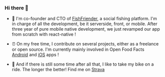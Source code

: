 ### Hi there 👋
- 🎣 I'm co-founder and CTO of [FishFriender](https://www.fishfriender.com/users/V19R97C1-), a social fishing platform. I'm in charge of all the development, be it serverside, front, or mobile. After three year of pure mobile native development, we just revamped our app from scratch with react-native !

- ⏰ On my free time, I contribute on several projects, either as a freelance or open source. I'm currently mainly involved in Open Food Facts [Android](https://github.com/openfoodfacts/openfoodfacts-androidapp) and [iOS](https://github.com/openfoodfacts/openfoodfacts-ios) apps !

- 🚴 And if there is still some time after all that, I like to take my bike on a ride. The longer the better! Find me on [Strava](https://www.strava.com/athletes/pauriach)

<!--
**philippeauriach/philippeauriach** is a ✨ _special_ ✨ repository because its `README.md` (this file) appears on your GitHub profile.

Here are some ideas to get you started:

- 🔭 I’m currently working on ...
- 🌱 I’m currently learning ...
- 👯 I’m looking to collaborate on ...
- 🤔 I’m looking for help with ...
- 💬 Ask me about ...
- 📫 How to reach me: ...
- 😄 Pronouns: ...
- ⚡ Fun fact: ...
-->
